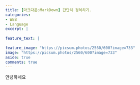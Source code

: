 ```yaml
---
title: [마크다운◽MarkDown] 간단히 정복하기.
categories:
- WEB
- Language
excerpt: |
  
feature_text: |
  
feature_image: "https://picsum.photos/2560/600?image=733"
image: "https://picsum.photos/2560/600?image=733"
aside: true
comments: true
---
```


안녕하세요